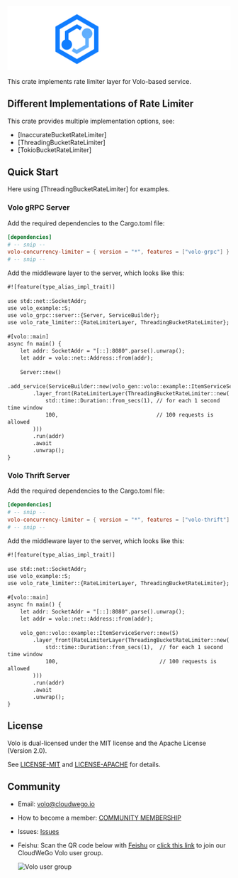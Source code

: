 ![Volo](https://github.com/volo-rs/.github/raw/main/.github/assets/logo.png?sanitize=true)

This crate implements rate limiter layer for Volo-based service.

## Different Implementations of Rate Limiter

This crate provides multiple implementation options, see:
- [InaccurateBucketRateLimiter]
- [ThreadingBucketRateLimiter]
- [TokioBucketRateLimiter]

## Quick Start

Here using [ThreadingBucketRateLimiter] for examples.

### Volo gRPC Server

Add the required dependencies to the Cargo.toml file:
```toml
[dependencies]
# -- snip --
volo-concurrency-limiter = { version = "*", features = ["volo-grpc"] }
# -- snip --
```

Add the middleware layer to the server, which looks like this:
```rust{.ignore}
#![feature(type_alias_impl_trait)]

use std::net::SocketAddr;
use volo_example::S;
use volo_grpc::server::{Server, ServiceBuilder};
use volo_rate_limiter::{RateLimiterLayer, ThreadingBucketRateLimiter};

#[volo::main]
async fn main() {
    let addr: SocketAddr = "[::]:8080".parse().unwrap();
    let addr = volo::net::Address::from(addr);

    Server::new()
        .add_service(ServiceBuilder::new(volo_gen::volo::example::ItemServiceServer::new(S)).build())
        .layer_front(RateLimiterLayer(ThreadingBucketRateLimiter::new(
            std::time::Duration::from_secs(1), // for each 1 second time window
            100,                               // 100 requests is allowed
        )))
        .run(addr)
        .await
        .unwrap();
}
```

### Volo Thrift Server

Add the required dependencies to the Cargo.toml file:
```toml
[dependencies]
# -- snip --
volo-concurrency-limiter = { version = "*", features = ["volo-thrift"] }
# -- snip --
```

Add the middleware layer to the server, which looks like this:
```rust{.ignore}
#![feature(type_alias_impl_trait)]

use std::net::SocketAddr;
use volo_example::S;
use volo_rate_limiter::{RateLimiterLayer, ThreadingBucketRateLimiter};

#[volo::main]
async fn main() {
    let addr: SocketAddr = "[::]:8080".parse().unwrap();
    let addr = volo::net::Address::from(addr);

    volo_gen::volo::example::ItemServiceServer::new(S)
        .layer_front(RateLimiterLayer(ThreadingBucketRateLimiter::new(
            std::time::Duration::from_secs(1),  // for each 1 second time window
            100,                                // 100 requests is allowed
        )))
        .run(addr)
        .await
        .unwrap();
}
```

## License

Volo is dual-licensed under the MIT license and the Apache License (Version 2.0).

See [LICENSE-MIT](https://github.com/volo-rs/.github/blob/main/LICENSE-MIT) and [LICENSE-APACHE](https://github.com/volo-rs/.github/blob/main/LICENSE-APACHE) for details.

## Community

- Email: [volo@cloudwego.io](mailto:volo@cloudwego.io)
- How to become a member: [COMMUNITY MEMBERSHIP](https://github.com/cloudwego/community/blob/main/COMMUNITY_MEMBERSHIP.md)
- Issues: [Issues](https://github.com/volo-rs/.github/issues)
- Feishu: Scan the QR code below with [Feishu](https://www.feishu.cn/) or [click this link](https://applink.feishu.cn/client/chat/chatter/add_by_link?link_token=7f0oe1a4-930f-41f9-808a-03b89a681020) to join our CloudWeGo Volo user group.

  <img src="https://github.com/cloudwego/volo/raw/main/.github/assets/volo-feishu-user-group.png" alt="Volo user group" width="50%" height="50%" />
